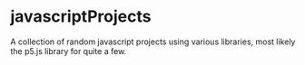 # javascriptProjects
A collection of random javascript projects using various libraries, most likely the p5.js library for quite a few.
